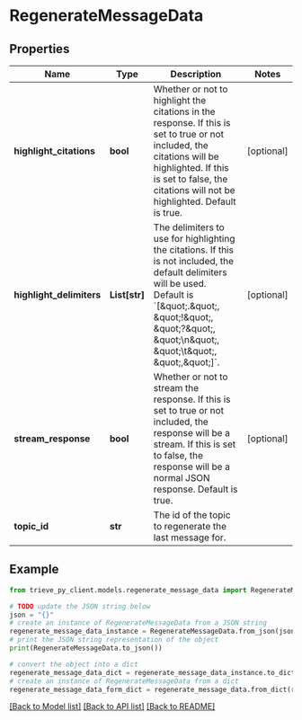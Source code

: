# RegenerateMessageData


## Properties

Name | Type | Description | Notes
------------ | ------------- | ------------- | -------------
**highlight_citations** | **bool** | Whether or not to highlight the citations in the response. If this is set to true or not included, the citations will be highlighted. If this is set to false, the citations will not be highlighted. Default is true. | [optional] 
**highlight_delimiters** | **List[str]** | The delimiters to use for highlighting the citations. If this is not included, the default delimiters will be used. Default is &#x60;[\&quot;.\&quot;, \&quot;!\&quot;, \&quot;?\&quot;, \&quot;\\n\&quot;, \&quot;\\t\&quot;, \&quot;,\&quot;]&#x60;. | [optional] 
**stream_response** | **bool** | Whether or not to stream the response. If this is set to true or not included, the response will be a stream. If this is set to false, the response will be a normal JSON response. Default is true. | [optional] 
**topic_id** | **str** | The id of the topic to regenerate the last message for. | 

## Example

```python
from trieve_py_client.models.regenerate_message_data import RegenerateMessageData

# TODO update the JSON string below
json = "{}"
# create an instance of RegenerateMessageData from a JSON string
regenerate_message_data_instance = RegenerateMessageData.from_json(json)
# print the JSON string representation of the object
print(RegenerateMessageData.to_json())

# convert the object into a dict
regenerate_message_data_dict = regenerate_message_data_instance.to_dict()
# create an instance of RegenerateMessageData from a dict
regenerate_message_data_form_dict = regenerate_message_data.from_dict(regenerate_message_data_dict)
```
[[Back to Model list]](../README.md#documentation-for-models) [[Back to API list]](../README.md#documentation-for-api-endpoints) [[Back to README]](../README.md)


